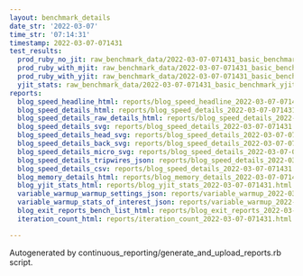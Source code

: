 ```yaml
---
layout: benchmark_details
date_str: '2022-03-07'
time_str: '07:14:31'
timestamp: 2022-03-07-071431
test_results:
  prod_ruby_no_jit: raw_benchmark_data/2022-03-07-071431_basic_benchmark_prod_ruby_no_jit.json
  prod_ruby_with_mjit: raw_benchmark_data/2022-03-07-071431_basic_benchmark_prod_ruby_with_mjit.json
  prod_ruby_with_yjit: raw_benchmark_data/2022-03-07-071431_basic_benchmark_prod_ruby_with_yjit.json
  yjit_stats: raw_benchmark_data/2022-03-07-071431_basic_benchmark_yjit_stats.json
reports:
  blog_speed_headline_html: reports/blog_speed_headline_2022-03-07-071431.html
  blog_speed_details_html: reports/blog_speed_details_2022-03-07-071431.html
  blog_speed_details_raw_details_html: reports/blog_speed_details_2022-03-07-071431.raw_details.html
  blog_speed_details_svg: reports/blog_speed_details_2022-03-07-071431.svg
  blog_speed_details_head_svg: reports/blog_speed_details_2022-03-07-071431.head.svg
  blog_speed_details_back_svg: reports/blog_speed_details_2022-03-07-071431.back.svg
  blog_speed_details_micro_svg: reports/blog_speed_details_2022-03-07-071431.micro.svg
  blog_speed_details_tripwires_json: reports/blog_speed_details_2022-03-07-071431.tripwires.json
  blog_speed_details_csv: reports/blog_speed_details_2022-03-07-071431.csv
  blog_memory_details_html: reports/blog_memory_details_2022-03-07-071431.html
  blog_yjit_stats_html: reports/blog_yjit_stats_2022-03-07-071431.html
  variable_warmup_warmup_settings_json: reports/variable_warmup_2022-03-07-071431.warmup_settings.json
  variable_warmup_stats_of_interest_json: reports/variable_warmup_2022-03-07-071431.stats_of_interest.json
  blog_exit_reports_bench_list_html: reports/blog_exit_reports_2022-03-07-071431.bench_list.html
  iteration_count_html: reports/iteration_count_2022-03-07-071431.html

---
```

Autogenerated by continuous_reporting/generate_and_upload_reports.rb script.

